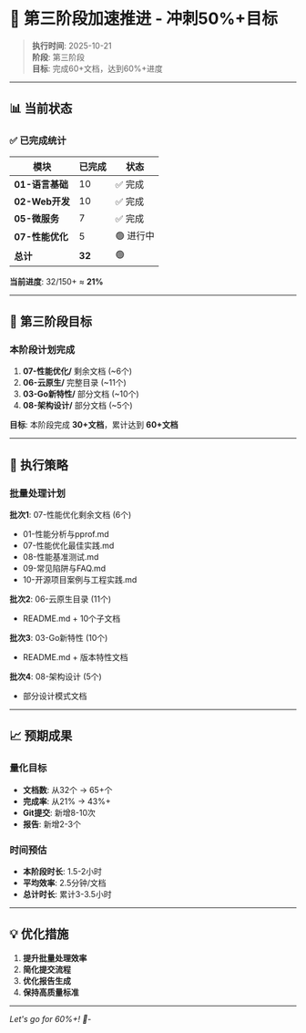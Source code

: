 # 🚀 第三阶段加速推进 - 冲刺50%+目标

> **执行时间**: 2025-10-21  
> **阶段**: 第三阶段  
> **目标**: 完成60+文档，达到60%+进度

---

## 📊 当前状态

### ✅ 已完成统计

| 模块 | 已完成 | 状态 |
|------|--------|------|
| **01-语言基础** | 10 | ✅ 完成 |
| **02-Web开发** | 10 | ✅ 完成 |
| **05-微服务** | 7 | ✅ 完成 |
| **07-性能优化** | 5 | 🟢 进行中 |
| **总计** | **32** | 🟢 |

**当前进度**: 32/150+ ≈ **21%**

---

## 🎯 第三阶段目标

### 本阶段计划完成

1. **07-性能优化/** 剩余文档 (~6个)
2. **06-云原生/** 完整目录 (~11个)
3. **03-Go新特性/** 部分文档 (~10个)
4. **08-架构设计/** 部分文档 (~5个)

**目标**: 本阶段完成 **30+文档**，累计达到 **60+文档**

---

## 🚀 执行策略

### 批量处理计划

**批次1**: 07-性能优化剩余文档 (6个)

- 01-性能分析与pprof.md
- 07-性能优化最佳实践.md
- 08-性能基准测试.md
- 09-常见陷阱与FAQ.md
- 10-开源项目案例与工程实践.md

**批次2**: 06-云原生目录 (11个)

- README.md + 10个子文档

**批次3**: 03-Go新特性 (10个)

- README.md + 版本特性文档

**批次4**: 08-架构设计 (5个)

- 部分设计模式文档

---

## 📈 预期成果

### 量化目标

- **文档数**: 从32个 → 65+个
- **完成率**: 从21% → 43%+
- **Git提交**: 新增8-10次
- **报告**: 新增2-3个

### 时间预估

- **本阶段时长**: 1.5-2小时
- **平均效率**: 2.5分钟/文档
- **总计时长**: 累计3-3.5小时

---

## 💡 优化措施

1. **提升批量处理效率**
2. **简化提交流程**
3. **优化报告生成**
4. **保持高质量标准**

---

*Let's go for 60%+! 🚀*-
